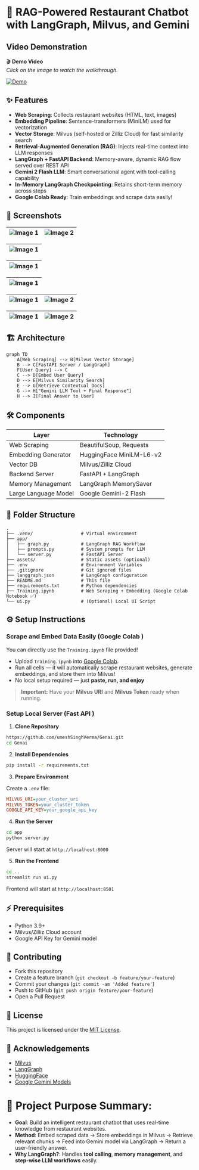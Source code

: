 # 🧠 RAG-Powered Restaurant Chatbot with LangGraph, Milvus, and Gemini

## Video Demonstration

🎬 **Demo Video**  
*Click on the image to watch the walkthrough.*

[![Demo](https://github.com/umeshSinghVerma/Genai/blob/master/assets/Screenshot%202025-04-27%20104155.png?raw=true)](https://drive.google.com/file/d/1lcnvfpj1jjcnYW751yohlVXDPi6Mj8M-/view?usp=drive_link)


## ✨ Features

- **Web Scraping**: Collects restaurant websites (HTML, text, images)
- **Embedding Pipeline**: Sentence-transformers (MiniLM) used for vectorization
- **Vector Storage**: Milvus (self-hosted or Zilliz Cloud) for fast similarity search
- **Retrieval-Augmented Generation (RAG)**: Injects real-time context into LLM responses
- **LangGraph + FastAPI Backend**: Memory-aware, dynamic RAG flow served over REST API
- **Gemini 2 Flash LLM**: Smart conversational agent with tool-calling capability
- **In-Memory LangGraph Checkpointing**: Retains short-term memory across steps
- **Google Colab Ready**: Train embeddings and scrape data easily!


## 📸 Screenshots

| ![Image 1](https://github.com/umeshSinghVerma/Genai/blob/master/assets/Screenshot%202025-04-27%20104803.png?raw=true) | ![Image 2](https://github.com/umeshSinghVerma/Genai/blob/master/assets/Screenshot%202025-04-27%20104836.png?raw=true) |
| -------------------------- | -------------------------- |

| ![Image 1](https://github.com/umeshSinghVerma/Genai/blob/master/assets/Screenshot%202025-04-27%20105001.png?raw=true) |
| --------------------------------------------------- |

| ![Image 1](https://github.com/umeshSinghVerma/Genai/blob/master/assets/Screenshot%202025-04-27%20111207.png?raw=true) |
| --------------------------------------------------- |

| ![Image 1](https://github.com/umeshSinghVerma/Genai/blob/master/assets/Screenshot%202025-04-27%20105805.png?raw=true) |
| --------------------------------------------------- |

| ![Image 1](https://github.com/umeshSinghVerma/Genai/blob/master/assets/Screenshot%202025-04-27%20110217.png?raw=true) | ![Image 2](https://github.com/umeshSinghVerma/Genai/blob/master/assets/Screenshot%202025-04-27%20110640.png?raw=true) |
| -------------------------- | -------------------------- |

| ![Image 1](https://github.com/umeshSinghVerma/Genai/blob/master/assets/Screenshot%202025-04-27%20110400.png?raw=true) | ![Image 2](https://github.com/umeshSinghVerma/Genai/blob/master/assets/Screenshot%202025-04-27%20110305.png?raw=true) |
| -------------------------- | -------------------------- |



## 🏗️ Architecture

```mermaid
graph TD
    A[Web Scraping] --> B[Milvus Vector Storage]
    B --> C[FastAPI Server / LangGraph]
    F[User Query] --> C
    C --> D[Embed User Query]
    D --> E[Milvus Similarity Search]
    E --> G[Retrieve Contextual Docs]
    G --> H["Gemini LLM Tool + Final Response"]
    H --> I[Final Answer to User]

```


## 🛠️ Components

| Layer                | Technology               |
| -------------------- | ------------------------ |
| Web Scraping         | BeautifulSoup, Requests  |
| Embedding Generator  | HuggingFace MiniLM-L6-v2 |
| Vector DB            | Milvus/Zilliz Cloud      |
| Backend Server       | FastAPI + LangGraph      |
| Memory Management    | LangGraph MemorySaver    |
| Large Language Model | Google Gemini-2 Flash    |


## 📂 Folder Structure

```
.
├── .venv/                  # Virtual environment
├── app/
│   ├── graph.py            # LangGraph RAG Workflow
│   ├── prompts.py          # System prompts for LLM
│   └── server.py           # FastAPI Server
├── assets/                 # Static assets (optional)
├── .env                    # Environment Variables
├── .gitignore              # Git ignored files
├── langgraph.json          # LangGraph configuration
├── README.md               # This file
├── requirements.txt        # Python dependencies
├── Training.ipynb          # Web Scraping + Embedding (Google Colab Notebook ✅)
└── ui.py                   # (Optional) Local UI Script
```


## ⚙️ Setup Instructions


### Scrape and Embed Data Easily (Google Colab )

You can directly use the `Training.ipynb` file provided!

- Upload `Training.ipynb` into [Google Colab](https://colab.research.google.com/).  
- Run all cells — it will automatically scrape restaurant websites, generate embeddings, and store them into Milvus!  
- No local setup required — just **paste, run, and enjoy** 

> **Important:** Have your **Milvus URI** and **Milvus Token** ready when running.

### Setup Local Server (Fast API )

1. **Clone Repository**

```bash
https://github.com/umeshSinghVerma/Genai.git
cd Genai
```

2. **Install Dependencies**

```bash
pip install -r requirements.txt
```

3. **Prepare Environment**

Create a `.env` file:

```ini
MILVUS_URI=your_cluster_uri
MILVUS_TOKEN=your_cluster_token
GOOGLE_API_KEY=your_google_api_key
```

4. **Run the Server**

```bash
cd app
python server.py
```

Server will start at `http://localhost:8000`

5. **Run the Frontend**

```bash
cd ..
streamlit run ui.py
```

Frontend will start at `http://localhost:8501`


## ⚡ Prerequisites

- Python 3.9+
- Milvus/Zilliz Cloud account
- Google API Key for Gemini model


## 🤝 Contributing

- Fork this repository
- Create a feature branch (`git checkout -b feature/your-feature`)
- Commit your changes (`git commit -am 'Added feature'`)
- Push to GitHub (`git push origin feature/your-feature`)
- Open a Pull Request


## 📜 License

This project is licensed under the [MIT License](LICENSE).


## 🙏 Acknowledgements

- [Milvus](https://milvus.io/)
- [LangGraph](https://github.com/langchain-ai/langgraph)
- [HuggingFace](https://huggingface.co/)
- [Google Gemini Models](https://cloud.google.com/vertex-ai/docs/generative-ai/learn/models)


# 🎯 Project Purpose Summary:

- **Goal**: Build an intelligent restaurant chatbot that uses real-time knowledge from restaurant websites.
- **Method**: Embed scraped data → Store embeddings in Milvus → Retrieve relevant chunks → Feed into Gemini model via LangGraph → Return a user-friendly answer.
- **Why LangGraph?**: Handles **tool calling**, **memory management**, and **step-wise LLM workflows** easily.

